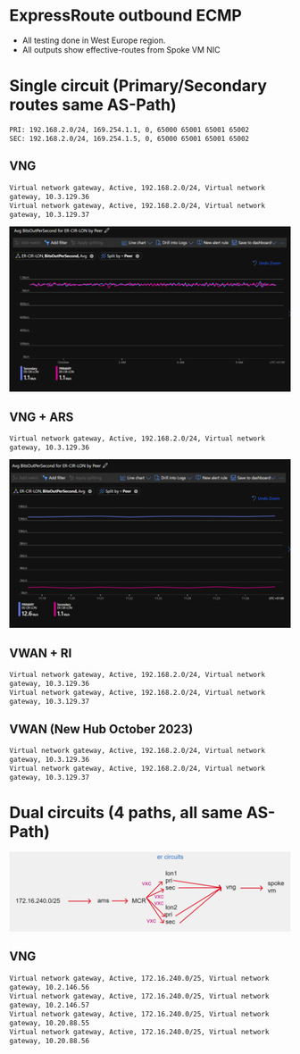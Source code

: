 # ExpressRoute outbound ECMP

- All testing done in West Europe region.
- All outputs show effective-routes from Spoke VM NIC

# Single circuit (Primary/Secondary routes same AS-Path)

```
PRI: 192.168.2.0/24, 169.254.1.1, 0, 65000 65001 65001 65002
SEC: 192.168.2.0/24, 169.254.1.5, 0, 65000 65001 65001 65002
```

## VNG

```
Virtual network gateway, Active, 192.168.2.0/24, Virtual network gateway, 10.3.129.36
Virtual network gateway, Active, 192.168.2.0/24, Virtual network gateway, 10.3.129.37
```

![Alt text](/equal.png)

## VNG + ARS

```
Virtual network gateway, Active, 192.168.2.0/24, Virtual network gateway, 10.3.129.36
```

![Alt text](/unequal.png)

## VWAN + RI

```
Virtual network gateway, Active, 192.168.2.0/24, Virtual network gateway, 10.3.129.36
Virtual network gateway, Active, 192.168.2.0/24, Virtual network gateway, 10.3.129.37
```

## VWAN (New Hub October 2023)

```
Virtual network gateway, Active, 192.168.2.0/24, Virtual network gateway, 10.3.129.36
Virtual network gateway, Active, 192.168.2.0/24, Virtual network gateway, 10.3.129.37
```

# Dual circuits (4 paths, all same AS-Path)

![Alt text](/dual.png)

## VNG

```
Virtual network gateway, Active, 172.16.240.0/25, Virtual network gateway, 10.2.146.56
Virtual network gateway, Active, 172.16.240.0/25, Virtual network gateway, 10.2.146.57
Virtual network gateway, Active, 172.16.240.0/25, Virtual network gateway, 10.20.88.55
Virtual network gateway, Active, 172.16.240.0/25, Virtual network gateway, 10.20.88.56
```
